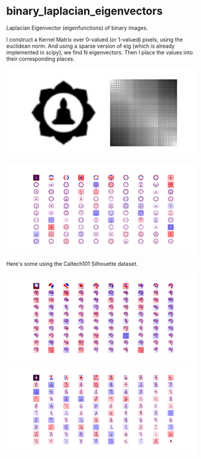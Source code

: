 # binary_laplacian_eigenvectors
Laplacian Eigenvector (eigenfunctions) of binary images.

I construct a Kernel Matrix over 0-valued (or 1-valued) pixels, using the euclidean norm. And using a sparse version of eig (which is already implemented in scipy), we find N eigenvectors.
Then I place the values into their corresponding places.

![](icon_and_kernel.png)

![](buddha.png)

Here's some using the Caltech101 Silhouette dataset.

![](brain.png)
![](octopus.png)
